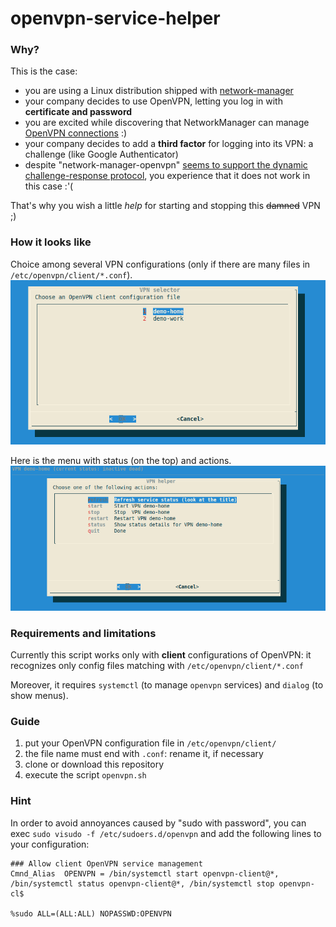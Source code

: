 # openvpn-service-helper

### Why?
This is the case:
* you are using a Linux distribution shipped with [network-manager](https://wiki.debian.org/NetworkManager)
* your company decides to use OpenVPN, letting you log in with **certificate and password**
* you are excited while discovering that NetworkManager can manage [OpenVPN connections](https://launchpad.net/network-manager-openvpn) :)
* your company decides to add a **third factor** for logging into its VPN: a challenge (like Google Authenticator) 
* despite "network-manager-openvpn" [seems to support the dynamic challenge-response protocol](https://launchpad.net/ubuntu/+source/network-manager-openvpn/1.2.10-0ubuntu1),
you experience that it does not work in this case :'(

That's why you wish a little _help_ for starting and stopping this ~~damned~~ VPN ;)

### How it looks like
Choice among several VPN configurations (only if there are many files in `/etc/openvpn/client/*.conf`).
![selection](https://github.com/fabricat/openvpn-service-helper/blob/master/demo-selection.png)

Here is the menu with status (on the top) and actions.
![actions](https://github.com/fabricat/openvpn-service-helper/blob/master/demo-actions.png)

### Requirements and limitations
Currently this script works only with **client** configurations of OpenVPN: 
it recognizes only config files matching with `/etc/openvpn/client/*.conf`

Moreover, it requires `systemctl` (to manage `openvpn` services) and `dialog` (to show menus).

### Guide
1. put your OpenVPN configuration file in `/etc/openvpn/client/`
1. the file name must end with `.conf`: rename it, if necessary
1. clone or download this repository
1. execute the script `openvpn.sh`

### Hint
In order to avoid annoyances caused by "sudo with password", 
you can exec `sudo visudo -f /etc/sudoers.d/openvpn` and add the following lines to your configuration:
```
### Allow client OpenVPN service management
Cmnd_Alias  OPENVPN = /bin/systemctl start openvpn-client@*, /bin/systemctl status openvpn-client@*, /bin/systemctl stop openvpn-cl$

%sudo ALL=(ALL:ALL) NOPASSWD:OPENVPN
```
